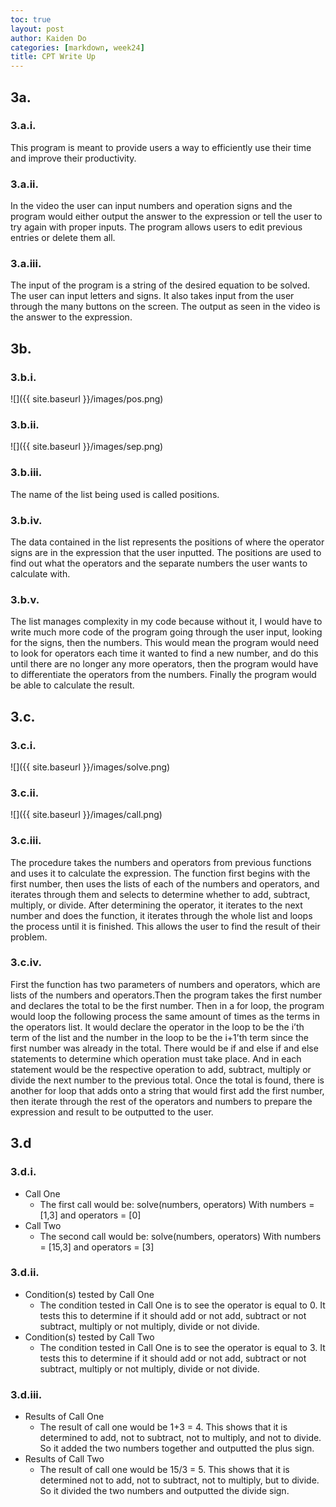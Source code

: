 ```yaml
---
toc: true
layout: post
author: Kaiden Do
categories: [markdown, week24]
title: CPT Write Up
---
```


## 3a.
### 3.a.i.
This program is meant to provide users a way to efficiently use their time and improve their productivity.
### 3.a.ii.
In the video the user can input numbers and operation signs and the program would either output the answer to the expression or tell the user to try again with proper inputs. The program allows users to edit previous entries or delete them all.
### 3.a.iii.
The input of the program is a string of the desired equation to be solved. The user can input letters and signs. It also takes input from the user through the many buttons on the screen. The output as seen in the video is the answer to the expression.

## 3b.
### 3.b.i.
![]({{ site.baseurl }}/images/pos.png)
### 3.b.ii.
![]({{ site.baseurl }}/images/sep.png)
### 3.b.iii.
The name of the list being used is called positions.
### 3.b.iv.
The data contained in the list represents the positions of where the operator signs are in the expression that the user inputted. The positions are used to find out what the operators and the separate numbers the user wants to calculate with.
### 3.b.v.
The list manages complexity in my code because without it, I would have to write much more code of the program going through the user input, looking for the signs, then the numbers. This would mean the program would need to look for operators each time it wanted to find a new number, and do this until there are no longer any more operators, then the program would have to differentiate the operators from the numbers. Finally the program would be able to calculate the result.
## 3.c.
### 3.c.i.
![]({{ site.baseurl }}/images/solve.png)
### 3.c.ii.
![]({{ site.baseurl }}/images/call.png)
### 3.c.iii.
The procedure takes the numbers and operators from previous functions and uses it to calculate the expression. The function first begins with the first number, then uses the lists of each of the numbers and operators, and iterates through them and selects to determine whether to add, subtract, multiply, or divide. After determining the operator, it iterates to the next number and does the function, it iterates through the whole list and loops the process until it is finished. This allows the user to find the result of their problem.
### 3.c.iv.
First the function has two parameters of numbers and operators, which are lists of the numbers and operators.Then the program takes the first number and declares the total to be the first number. Then in a for loop, the program would loop the following process the same amount of times as the terms in the operators list. It would declare the operator in the loop to be the i’th term of the list and the number in the loop to be the i+1’th term since the first number was already in the total. There would be if and else if and else statements to determine which operation must take place. And in each statement would be the respective operation to add, subtract, multiply or divide the next number to the previous total. Once the total is found, there is another for loop that adds onto a string that would first add the first number, then iterate through the rest of the operators and numbers to prepare the expression and result to be outputted to the user.
## 3.d
### 3.d.i.
- Call One
    - The first call would be: solve(numbers, operators)
With numbers = [1,3] and operators = [0]
- Call Two
    - The second call would be: solve(numbers, operators)
With numbers = [15,3] and operators = [3]
### 3.d.ii.
- Condition(s) tested by Call One
    - The condition tested in Call One is to see the operator is equal to 0. It tests this to determine if it should add or not add, subtract or not subtract, multiply or not multiply, divide or not divide. 
- Condition(s) tested by Call Two
    - The condition tested in Call One is to see the operator is equal to 3. It tests this to determine if it should add or not add, subtract or not subtract, multiply or not multiply, divide or not divide. 
### 3.d.iii.
- Results of Call One
    - The result of call one would be 1+3 = 4. This shows that it is determined to add, not to subtract, not to multiply, and not to divide. So it added the two numbers together and outputted the plus sign.
- Results of Call Two
    - The result of call one would be 15/3 = 5. This shows that it is determined not to add, not to subtract, not to multiply, but to divide. So it divided the two numbers and outputted the divide sign.